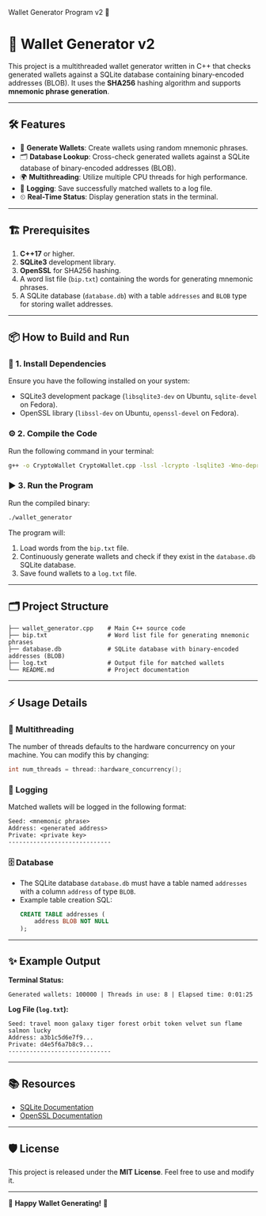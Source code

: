 Wallet Generator Program v2 🚀

# 🚀 Wallet Generator v2

This project is a multithreaded wallet generator written in C++ that checks generated wallets against a SQLite database containing binary-encoded addresses (BLOB). It uses the **SHA256** hashing algorithm and supports **mnemonic phrase generation**.

---

## 🛠 Features

- 🔑 **Generate Wallets**: Create wallets using random mnemonic phrases.
- 🗂 **Database Lookup**: Cross-check generated wallets against a SQLite database of binary-encoded addresses (BLOB).
- 🌍 **Multithreading**: Utilize multiple CPU threads for high performance.
- 📜 **Logging**: Save successfully matched wallets to a log file.
- ⏲ **Real-Time Status**: Display generation stats in the terminal.

---

## 🏗 Prerequisites

1. **C++17** or higher.
2. **SQLite3** development library.
3. **OpenSSL** for SHA256 hashing.
4. A word list file (`bip.txt`) containing the words for generating mnemonic phrases.
5. A SQLite database (`database.db`) with a table `addresses` and `BLOB` type for storing wallet addresses.

---

## 📦 How to Build and Run

### 🧰 1. Install Dependencies
Ensure you have the following installed on your system:
- SQLite3 development package (`libsqlite3-dev` on Ubuntu, `sqlite-devel` on Fedora).
- OpenSSL library (`libssl-dev` on Ubuntu, `openssl-devel` on Fedora).

### ⚙️ 2. Compile the Code
Run the following command in your terminal:
```bash
g++ -o CryptoWallet CryptoWallet.cpp -lssl -lcrypto -lsqlite3 -Wno-deprecated-declarations
```

### ▶️ 3. Run the Program
Run the compiled binary:
```bash
./wallet_generator
```

The program will:
1. Load words from the `bip.txt` file.
2. Continuously generate wallets and check if they exist in the `database.db` SQLite database.
3. Save found wallets to a `log.txt` file.

---

## 🗂 Project Structure

```
├── wallet_generator.cpp    # Main C++ source code
├── bip.txt                 # Word list file for generating mnemonic phrases
├── database.db             # SQLite database with binary-encoded addresses (BLOB)
├── log.txt                 # Output file for matched wallets
└── README.md               # Project documentation
```

---

## ⚡️ Usage Details

### 🔢 Multithreading
The number of threads defaults to the hardware concurrency on your machine. You can modify this by changing:
```cpp
int num_threads = thread::hardware_concurrency();
```

### 📝 Logging
Matched wallets will be logged in the following format:
```
Seed: <mnemonic phrase>
Address: <generated address>
Private: <private key>
-----------------------------
```

### 🗄 Database
- The SQLite database `database.db` must have a table named `addresses` with a column `address` of type `BLOB`.
- Example table creation SQL:
  ```sql
  CREATE TABLE addresses (
      address BLOB NOT NULL
  );
  ```

---

## ✨ Example Output

**Terminal Status:**
```
Generated wallets: 100000 | Threads in use: 8 | Elapsed time: 0:01:25
```

**Log File (`log.txt`):**
```
Seed: travel moon galaxy tiger forest orbit token velvet sun flame salmon lucky
Address: a3b1c5d6e7f9...
Private: d4e5f6a7b8c9...
-----------------------------
```

---

## 📚 Resources

- [SQLite Documentation](https://sqlite.org/docs.html)
- [OpenSSL Documentation]([https://www.openssl.org/docs/](https://docs.openssl.org/master/man1/openssl/#standard-commands))

---

## 🛡 License

This project is released under the **MIT License**. Feel free to use and modify it.

---

🎉 **Happy Wallet Generating!** 🎉

